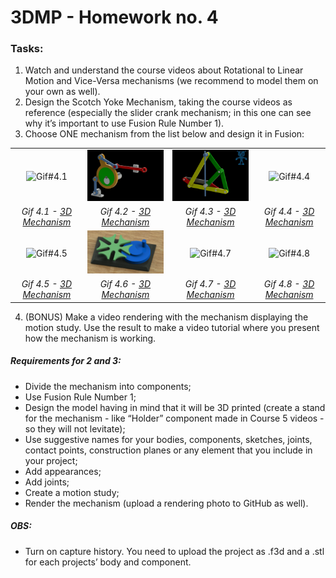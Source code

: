 # 3DMP -  Homework no. 4

### Tasks:
1. Watch and understand the course videos about Rotational to Linear Motion and Vice-Versa mechanisms (we recommend to model them on your own as well).
2. Design the Scotch Yoke Mechanism, taking the course videos as reference (especially the slider crank mechanism; in this one can see why it’s important to use Fusion Rule Number 1).
3. Choose ONE mechanism from the  list below and design it in Fusion:

<table>
    <tbody>
        <tr>
            <td  align="center"><img src="https://github.com/Burdun/3DMP/blob/main/readme_resources/Gif%234.1.gif" width=230 title="Gif#4.1"></td>
            <td align="center"><img src="https://github.com/Burdun/3DMP/blob/main/readme_resources/Gif%234.2.gif" width=230 title="Gif#4.2"/></td>
            <td align="center"><img src="https://github.com/Burdun/3DMP/blob/main/readme_resources/Gif%234.3.gif" width=230 title="Gif#4.3"></td>
            <td align="center"><img src="" width=230 title="Gif#4.4"/></td>
        </tr>
        <tr>
            <td rowspan align="center" valign="center"><i>Gif 4.1 - <a href="https://tinyurl.com/y8zgkzjq">3D Mechanism</a></i></td>
            <td rowspan align="center" valign="center"><i>Gif 4.2 - <a href="https://tinyurl.com/ycxhnskp">3D Mechanism</a></i></td>
            <td rowspan align="center" valign="center"><i>Gif 4.3 - <a href="https://tinyurl.com/ycc3mrls">3D Mechanism</a></i></td>
            <td rowspan align="center" valign="center"><i>Gif 4.4 - <a href="https://tinyurl.com/ybxq84ko">3D Mechanism</a></i></td>
        </tr>
        <tr>
            <td align="center"><img src="" width=230 title="Gif#4.5"></td>
            <td align="center"><img src="https://github.com/Burdun/3DMP/blob/main/readme_resources/Gif%234.6.gif" width=230 title="Gif#4.6"/></td>
            <td align="center"><img src="https://github.com/Burdun/3DMP/blob/main/readme_resources/Gif%234.7.gif" width=230 title="Gif#4.7"></td>
            <td align="center"><img src="" width=230 title="Gif#4.8"/></td>
        </tr> 
        <tr>
            <td rowspan align="center" valign="center"><i>Gif 4.5 - <a href="https://tinyurl.com/y9uww3b8">3D Mechanism</a></i></td>
            <td rowspan align="center" valign="center"><i>Gif 4.6 - <a href="https://tinyurl.com/y94sx6om">3D Mechanism</a></i></td>
            <td rowspan align="center" valign="center"><i>Gif 4.7 - <a href="https://tinyurl.com/y7jvyma3">3D Mechanism</a></i></td>
            <td rowspan align="center" valign="center"><i>Gif 4.8 - <a href="https://tinyurl.com/ydabljd6">3D Mechanism</a></i></td>
        </tr>
    </tbody>
</table>

4. (BONUS) Make a video rendering with the mechanism displaying the motion study. Use the result to make a video tutorial where you present how the mechanism is working.

##### **Requirements for 2 and 3:**
- Divide the mechanism into components;
- Use Fusion Rule Number 1;
- Design the model having in mind that it will be 3D printed (create a stand for the mechanism - like “Holder” component made in Course 5 videos - so they will not levitate);
- Use suggestive names for your bodies, components, sketches, joints, contact points, construction planes or any element that you include in your project;
- Add appearances;
- Add joints;
- Create a motion study;
- Render the mechanism (upload a rendering photo to GitHub as well).

##### **OBS:**
- Turn on capture history. You need to upload the project as .f3d and a .stl for each projects’ body and component.
